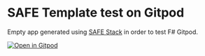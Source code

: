 # SAFE Template test on Gitpod

Empty app generated using [SAFE Stack](https://safe-stack.github.io/) in order to test F# Gitpod.

[![Open in Gitpod](https://gitpod.io/button/open-in-gitpod.svg)](https://gitpod.io/#https://github.com/Xanthus/safe-on-gitpod)